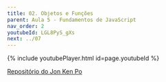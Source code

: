 ```yaml
---
title: 02. Objetos e Funções
parent: Aula 5 - Fundamentos de JavaScript
nav_order: 2
youtubeId: LGL8PyS_gXs
next: ../07
---
```

{% include youtubePlayer.html id=page.youtubeId %}

<span class="fs-3">
 <a href="https://github.com/profBruno-UFC-Qx/qxd0020-jonkenpo" class="btn" target="_blank">Repositório do Jon Ken Po</a>
</span>
